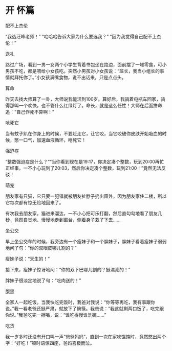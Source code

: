 # 开 怀篇

配不上杰伦 

“我选汪峰老师！” “哈哈哈告诉大家为什么要选我？” “因为我觉得自己配不上杰伦！” 

送礼 

路过广场，看到一男一女两个小学生背着书包坐在路边，面前摆了一堆零食，可小男孩不吃，都是喂给小女孩吃。突然小男孩对小女孩说：“班长，我当小组长的事情就拜托你了。”小女孩满嘴食物，说不出话来，只是点点头。 

算命 

昨天去找大师算了一卦，大师说我能活到100岁。算好后，我骑着电瓶车回家，骑得那叫一个欢快，也不管什么红绿灯了。命长，就是这么任性！大师在后面拼命追：“自己作死不算啊！” 

呛死它 

当有蚊子趴在你身上的时候，不要赶走它，让它咬，当它咬破你皮肤开始吸血的时候，憋一口气，加速血液循环，呛死它！ 

强迫症 

“整数强迫症是什么？”“当你看到现在是19∶17，你决定凑个整数，玩到20∶00再忙正经事，一不小心玩到了20∶03，然后你决定凑个整数，玩到21∶00！”竟然无法反驳！ 

萌宠 

朋友家有只猫，它只要一犯错就被朋友扯脖子扔出窗外，因为朋友家住二楼，所以它每次都有惊无险地回来了。 

有次我去朋友家，猫进来溜达，一不小心把可乐打翻，然后直勾勾地看了朋友几秒，竟然自觉地、慢慢地走到窗台，侧着身子栽了下去…… 

坐公交 

早上坐公交车的时候，我旁边有一个瘦妹子和一个胖妹子，胖妹子看着瘦妹子弱弱地问了句：“你的双眼皮哪儿割的？” 

瘦妹子说：“天生的！” 

接下来，瘦妹子惊讶地问：“你的双下巴哪儿割的？挺漂亮的！” 

胖妹子很淡定地说了句：“吃肉送的！” 

腹黑 

全家人一起吃饭。当我快吃完饭时，我爸对我说：“你等等再吃，我有事跟你说。”我一看老爸还挺严肃，就放下了碗筷。我爸说：“我这就剩两口饭了，吃完跟你说。”我爸吃完一擦嘴，说：“谁吃得慢谁洗碗……” 

吃货 

我一岁多时还没有开口叫一声“爸爸妈妈”，直到一次在家吃馄饨时，竟然憋出两个字：“好吃！”顿时语惊四座，爸妈喜极而泣。